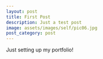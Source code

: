 ```yaml
---
layout: post
title: First Post
description: Just a test post
image: assets/images/self/pic06.jpg
post_category: post
---
```


Just setting up my portfolio!